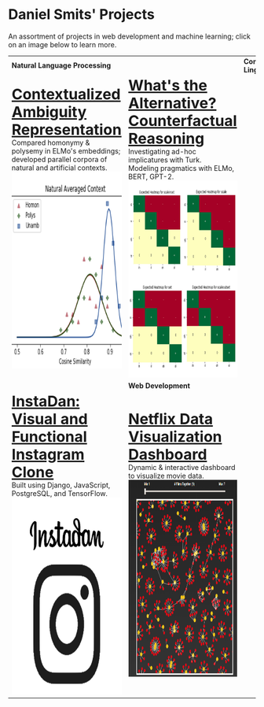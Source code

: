 # Daniel Smits' Projects

An assortment of projects in web development and machine learning; click on an image below to learn more. 

<table border="0" background="none" style="background: none;">
 <tr>
  <td><b>Natural Language Processing</b></td><td></td>
  <td><b>Computational Linguistics</b></td>
 </tr>
 <tr>
  <td>
     <b style="font-size:30px"><a href="ambiguity_rep/">Contextualized Ambiguity Representation</a></b>
     <br/>
     Compared homonymy & polysemy in ELMo's embeddings; <br/> developed parallel corpora of natural and artificial contexts. 
     <br/>
     <a href="ambiguity_rep/"><img alt="Ambiguity tile" src="ambiguity_rep/plots/tile.png" width="400px" height="400px"/></a>
   </td>
  <td>
     <b style="font-size:30px"><a href="rsa_alternatives/">What's the Alternative? Counterfactual Reasoning</a></b>
     <br/>
     Investigating ad-hoc implicatures with Turk. <br/> Modeling pragmatics with ELMo, BERT, GPT-2. 
     <br/>
     <a href="rsa_alternatives/"><img alt="Alternative tile", src="rsa_alternatives/expected/tile.jpg" width="400px" height="400px"/></a>
  </td>
 </tr>
 <tr>

  <td><b><Data Visuaization/b></td>
  <td><b>Web Development</td></b></td>
 </tr>
 <tr>
  <td>
      <b style="font-size:30px"><a href="instadan/">InstaDan: Visual and Functional Instagram Clone </a></b>
      <br/>
      Built using Django, JavaScript, PostgreSQL, and TensorFlow. 
     <br/>
      <a href="instadan/"><img alt="InstaDan tile", src="instadan/visual/tile.jpg" width="400px" height="400px"/></a>
   </td>
   <td>
     <b style="font-size:30px"><a href="netflix_viz/">Netflix Data Visualization Dashboard</a></b>
     <br/>
     Dynamic & interactive dashboard to visualize movie data.
     <br/>
     <a href="netflix_viz/"><img alt="Netflix tile" src="netflix_viz/data/tile.png" width="400px" height="400px"/></a>
   </td>
 </tr>
 
</table>
